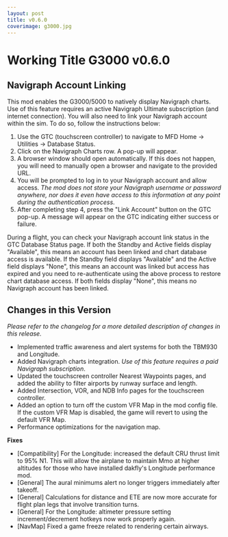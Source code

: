 ```yaml
---
layout: post
title: v0.6.0
coverimage: g3000.jpg
---
```

# Working Title G3000 v0.6.0

## Navigraph Account Linking
This mod enables the G3000/5000 to natively display Navigraph charts. Use of this feature requires an active Navigraph Ultimate subscription (and internet connection). You will also need to link your Navigraph account within the sim. To do so, follow the instructions below:
1. Use the GTC (touchscreen controller) to navigate to MFD Home -> Utilities -> Database Status.
2. Click on the Navigraph Charts row. A pop-up will appear.
3. A browser window should open automatically. If this does not happen, you will need to manually open a browser and navigate to the provided URL.
4. You will be prompted to log in to your Navigraph account and allow access. *The mod does not store your Navigraph username or password anywhere, nor does it even have access to this information at any point during the authentication process*.
5. After completing step 4, press the "Link Account" button on the GTC pop-up. A message will appear on the GTC indicating either success or failure.

During a flight, you can check your Navigraph account link status in the GTC Database Status page. If both the Standby and Active fields display "Available", this means an account has been linked and chart database access is available. If the Standby field displays "Available" and the Active field displays "None", this means an account was linked but access has expired and you need to re-authenticate using the above process to restore chart database access. If both fields display "None", this means no Navigraph account has been linked.

## Changes in this Version
*Please refer to the changelog for a more detailed description of changes in this release.*
- Implemented traffic awareness and alert systems for both the TBM930 and Longitude.
- Added Navigraph charts integration. *Use of this feature requires a paid Navigraph subscription*.
- Updated the touchscreen controller Nearest Waypoints pages, and added the ability to filter airports by runway surface and length.
- Added Intersection, VOR, and NDB Info pages for the touchscreen controller.
- Added an option to turn off the custom VFR Map in the mod config file. If the custom VFR Map is disabled, the game will revert to using the default VFR Map.
- Performance optimizations for the navigation map.

**Fixes**
- \[Compatibility\] For the Longitude: increased the default CRU thrust limit to 95% N1. This will allow the airplane to maintain Mmo at higher altitudes for those who have installed dakfly's Longitude performance mod.
- \[General\] The aural minimums alert no longer triggers immediately after takeoff.
- \[General\] Calculations for distance and ETE are now more accurate for flight plan legs that involve transition turns.
- \[General\] For the Longitude: altimeter pressure setting increment/decrement hotkeys now work properly again.
- \[NavMap\] Fixed a game freeze related to rendering certain airways.